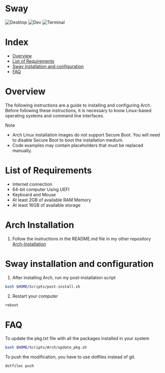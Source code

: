 # Sway

![Desktop](https://github.com/user-attachments/assets/dd87aaa7-8afc-4bcf-8cfb-4363e015d20e)
![Dev](https://github.com/user-attachments/assets/168839ef-0f31-4617-bfa8-5d726044d565)
![Terminal](https://github.com/user-attachments/assets/9eb456b9-4ed2-4620-a7cf-bb892715f314)

# Index

- [Overview](#overview)
- [List of Requirements](#list-of-requirements)
- [Sway installation and configuration](#sway-installation-and-configuration)
- [FAQ](#faq)

# Overview

The following instructions are a guide to installing and configuring Arch. Before following these instructions, it is necessary to know Linux-based operating systems and command line interfaces.

> [!NOTE]
> - Arch Linux installation images do not support Secure Boot. You will need to disable Secure Boot to boot the installation medium.
> - Code examples may contain placeholders that must be replaced manually. 

# List of Requirements
- Internet connection
- 64-bit computer Using UEFI
- Keyboard and Mouse
- At least 2GB of available RAM Memory
- At least 16GB of available storage

# Arch Installation

1. Follow the instructions in the README.md file in my other repository [Arch-Installation](https://github.com/Ezequiel294/arch-install)

# Sway installation and configuration

1. After installing Arch, run my post-installation script
```bash
bash $HOME/Scripts/post-install.sh
```

2. Restart your computer
```bash
reboot
```

# FAQ

To update the pkg.txt file with all the packages installed in your system
```bash
bash $HOME/Scripts/Arch/update_pkg.sh
```

To push the modification, you have to use dotfiles instead of git.
```bash
dotfiles push
```

